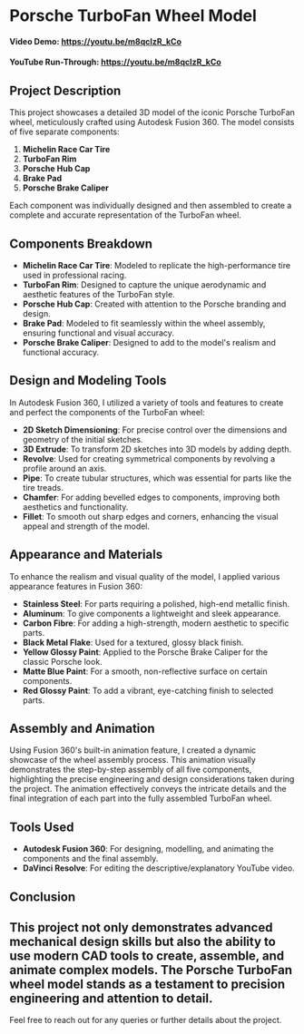 # Porsche TurboFan Wheel Model
#### Video Demo:  <https://youtu.be/m8qcIzR_kCo>
#### YouTube Run-Through:  <https://youtu.be/m8qcIzR_kCo>

## Project Description

This project showcases a detailed 3D model of the iconic Porsche TurboFan wheel, meticulously crafted using Autodesk Fusion 360. The model consists of five separate components:

1. **Michelin Race Car Tire**
2. **TurboFan Rim**
3. **Porsche Hub Cap**
4. **Brake Pad**
5. **Porsche Brake Caliper**

Each component was individually designed and then assembled to create a complete and accurate representation of the TurboFan wheel.

## Components Breakdown

- **Michelin Race Car Tire**: Modeled to replicate the high-performance tire used in professional racing.
- **TurboFan Rim**: Designed to capture the unique aerodynamic and aesthetic features of the TurboFan style.
- **Porsche Hub Cap**: Created with attention to the Porsche branding and design.
- **Brake Pad**: Modeled to fit seamlessly within the wheel assembly, ensuring functional and visual accuracy.
- **Porsche Brake Caliper**: Designed to add to the model's realism and functional accuracy.

## Design and Modeling Tools

In Autodesk Fusion 360, I utilized a variety of tools and features to create and perfect the components of the TurboFan wheel:

- **2D Sketch Dimensioning**: For precise control over the dimensions and geometry of the initial sketches.
- **3D Extrude**: To transform 2D sketches into 3D models by adding depth.
- **Revolve**: Used for creating symmetrical components by revolving a profile around an axis.
- **Pipe**: To create tubular structures, which was essential for parts like the tire treads.
- **Chamfer**: For adding bevelled edges to components, improving both aesthetics and functionality.
- **Fillet**: To smooth out sharp edges and corners, enhancing the visual appeal and strength of the model.

## Appearance and Materials

To enhance the realism and visual quality of the model, I applied various appearance features in Fusion 360:

- **Stainless Steel**: For parts requiring a polished, high-end metallic finish.
- **Aluminum**: To give components a lightweight and sleek appearance.
- **Carbon Fibre**: For adding a high-strength, modern aesthetic to specific parts.
- **Black Metal Flake**: Used for a textured, glossy black finish.
- **Yellow Glossy Paint**: Applied to the Porsche Brake Caliper for the classic Porsche look.
- **Matte Blue Paint**: For a smooth, non-reflective surface on certain components.
- **Red Glossy Paint**: To add a vibrant, eye-catching finish to selected parts.

## Assembly and Animation

Using Fusion 360's built-in animation feature, I created a dynamic showcase of the wheel assembly process. This animation visually demonstrates the step-by-step assembly of all five components, highlighting the precise engineering and design considerations taken during the project. The animation effectively conveys the intricate details and the final integration of each part into the fully assembled TurboFan wheel.

## Tools Used

- **Autodesk Fusion 360**: For designing, modelling, and animating the components and the final assembly.
- **DaVinci Resolve**: For editing the descriptive/explanatory YouTube video.

## Conclusion

This project not only demonstrates advanced mechanical design skills but also the ability to use modern CAD tools to create, assemble, and animate complex models. The Porsche TurboFan wheel model stands as a testament to precision engineering and attention to detail.
---
Feel free to reach out for any queries or further details about the project.
